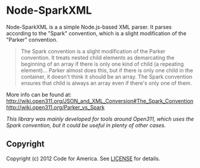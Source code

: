 # Node-SparkXML

Node-SparkXML is a a simple Node.js-based XML parser.
It parses according to the "Spark" convention, which is a slight modification of the "Parker" convention.

> The Spark convention is a slight modification of the Parker convention. It treats nested child elements as demarcating the beginning of an array if there is only one kind of child (a repeating element)… Parker almost does this, but if there is only one child in the container, it doesn't think it should be an array. The Spark convention ensures that child is always an array even if there's only one of them.

More info can be found at:
http://wiki.open311.org/JSON_and_XML_Conversion#The_Spark_Convention
http://wiki.open311.org/Parker_vs_Spark

_This library was mainly developed for tools around Open311, which uses the Spark convention, but it could be useful in plenty of other cases._

## Copyright
Copyright (c) 2012 Code for America. See [LICENSE][] for details.

[license]: https://github.com/codeforamerica/node-sparkxml/blob/master/LICENSE